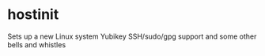 # hostinit
Sets up a new Linux system Yubikey SSH/sudo/gpg support and some other bells and whistles
